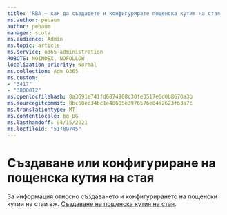 ```yaml
---
title: 'RBA – как да създадете и конфигурирате пощенска кутия на стая '
ms.author: pebaum
author: pebaum
manager: scotv
ms.audience: Admin
ms.topic: article
ms.service: o365-administration
ROBOTS: NOINDEX, NOFOLLOW
localization_priority: Normal
ms.collection: Adm_O365
ms.custom:
- "3417"
- "3800012"
ms.openlocfilehash: 8a3691e741fd6874908c30fe3517e6d0b8670a3b
ms.sourcegitcommit: 8bc60ec34bc1e40685e3976576e04a2623f63a7c
ms.translationtype: MT
ms.contentlocale: bg-BG
ms.lasthandoff: 04/15/2021
ms.locfileid: "51789745"
---
```

# <a name="create-or-configure-a-room-mailbox"></a>Създаване или конфигуриране на пощенска кутия на стая

За информация относно създаването и конфигурирането на пощенски кутии на стаи вж. [Създаване на пощенска кутия на стая](https://docs.microsoft.com/exchange/recipients/room-mailboxes?view=exchserver-2019#create-a-room-mailbox).